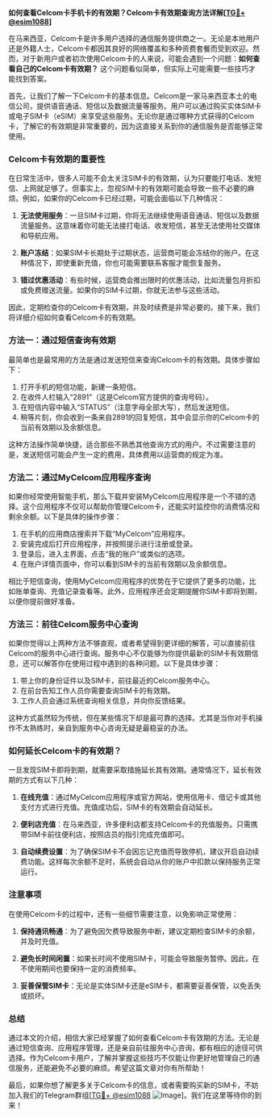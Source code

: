 **如何查看Celcom卡手机卡的有效期？Celcom卡有效期查询方法详解[[TG💪+ @esim1088](https://t.me/s/esim1088)]**

在马来西亚，Celcom卡是许多用户选择的通信服务提供商之一。无论是本地用户还是外籍人士，Celcom卡都因其良好的网络覆盖和多种资费套餐而受到欢迎。然而，对于新用户或者初次使用Celcom卡的人来说，可能会遇到一个问题：**如何查看自己的Celcom卡有效期？** 这个问题看似简单，但实际上可能需要一些技巧才能找到答案。

首先，让我们了解一下Celcom卡的基本信息。Celcom是一家马来西亚本土的电信公司，提供语音通话、短信以及数据流量等服务。用户可以通过购买实体SIM卡或电子SIM卡（eSIM）来享受这些服务。无论你是通过哪种方式获得的Celcom卡，了解它的有效期是非常重要的，因为这直接关系到你的通信服务是否能够正常使用。

### Celcom卡有效期的重要性

在日常生活中，很多人可能不会太关注SIM卡的有效期，认为只要能打电话、发短信、上网就足够了。但事实上，忽视SIM卡的有效期可能会导致一些不必要的麻烦。例如，如果你的Celcom卡已经过期，可能会面临以下几种情况：

1. **无法使用服务**：一旦SIM卡过期，你将无法继续使用语音通话、短信以及数据流量服务。这意味着你可能无法接打电话、收发短信，甚至无法使用社交媒体和导航应用。
   
2. **账户冻结**：如果SIM卡长期处于过期状态，运营商可能会冻结你的账户。在这种情况下，即使重新充值，你也可能需要联系客服才能恢复服务。

3. **错过优惠活动**：有些时候，运营商会推出限时的优惠活动，比如流量包月折扣或免费赠送流量。如果你的SIM卡过期，你就无法参与这些活动。

因此，定期检查你的Celcom卡有效期，并及时续费是非常必要的。接下来，我们将详细介绍如何查看Celcom卡的有效期。

### 方法一：通过短信查询有效期

最简单也是最常用的方法是通过发送短信来查询Celcom卡的有效期。具体步骤如下：

1. 打开手机的短信功能，新建一条短信。
2. 在收件人栏输入“2891”（这是Celcom官方提供的查询号码）。
3. 在短信内容中输入“STATUS”（注意字母全部大写），然后发送短信。
4. 稍等片刻，你会收到一条来自2891的回复短信，其中会显示你的Celcom卡的当前有效期以及余额信息。

这种方法操作简单快捷，适合那些不熟悉其他查询方式的用户。不过需要注意的是，发送短信可能会产生一定的费用，具体费用以运营商的规定为准。

### 方法二：通过MyCelcom应用程序查询

如果你经常使用智能手机，那么下载并安装MyCelcom应用程序是一个不错的选择。这个应用程序不仅可以帮助你管理Celcom卡，还能实时监控你的消费情况和剩余余额。以下是具体的操作步骤：

1. 在手机的应用商店搜索并下载“MyCelcom”应用程序。
2. 安装完成后打开应用程序，并按照提示进行注册或登录。
3. 登录后，进入主界面，点击“我的账户”或类似的选项。
4. 在账户详情页面中，你可以看到SIM卡的当前有效期以及余额信息。

相比于短信查询，使用MyCelcom应用程序的优势在于它提供了更多的功能，比如账单查询、充值记录查看等。此外，应用程序还会定期提醒你SIM卡即将到期，以便你提前做好准备。

### 方法三：前往Celcom服务中心查询

如果你觉得以上两种方法不够直观，或者希望得到更详细的解答，可以直接前往Celcom的服务中心进行查询。服务中心不仅能够为你提供最新的SIM卡有效期信息，还可以解答你在使用过程中遇到的各种问题。以下是具体步骤：

1. 带上你的身份证件以及SIM卡，前往最近的Celcom服务中心。
2. 在前台告知工作人员你需要查询SIM卡的有效期。
3. 工作人员会通过系统查询相关信息，并向你反馈结果。

这种方式虽然较为传统，但在某些情况下却是最可靠的选择。尤其是当你对手机操作不太熟练时，亲自到服务中心咨询无疑是最稳妥的办法。

### 如何延长Celcom卡的有效期？

一旦发现SIM卡即将到期，就需要采取措施延长其有效期。通常情况下，延长有效期的方式有以下几种：

1. **在线充值**：通过MyCelcom应用程序或官方网站，使用信用卡、借记卡或其他支付方式进行充值。充值成功后，SIM卡的有效期会自动延长。

2. **便利店充值**：在马来西亚，许多便利店都支持Celcom卡的充值服务。只需携带SIM卡前往便利店，按照店员的指引完成充值即可。

3. **自动续费设置**：为了确保SIM卡不会因忘记充值而导致停机，建议开启自动续费功能。这样每次余额不足时，系统会自动从你的账户中扣款以保持服务正常运行。

### 注意事项

在使用Celcom卡的过程中，还有一些细节需要注意，以免影响正常使用：

1. **保持通讯畅通**：为了避免因欠费导致服务中断，建议定期检查SIM卡的余额，并及时充值。
   
2. **避免长时间闲置**：如果长时间不使用SIM卡，可能会导致服务暂停。因此，在不使用期间也要保持一定的消费频率。

3. **妥善保管SIM卡**：无论是实体SIM卡还是eSIM卡，都需要妥善保管，以免丢失或损坏。

### 总结

通过本文的介绍，相信大家已经掌握了如何查看Celcom卡有效期的方法。无论是通过短信查询、应用程序管理，还是亲自前往服务中心咨询，都有相应的途径可供选择。作为Celcom卡用户，了解并掌握这些技巧不仅能让你更好地管理自己的通信服务，还能避免不必要的麻烦。希望这篇文章对你有所帮助！

最后，如果你想了解更多关于Celcom卡的信息，或者需要购买新的SIM卡，不妨加入我们的Telegram群组[[TG💪+ @esim1088](https://t.me/s/esim1088) ![Image](https://i.postimg.cc/4NQfJmqS/Snipaste-2025-05-13-00-14-12.png)]。我们在这里等待你的到来！